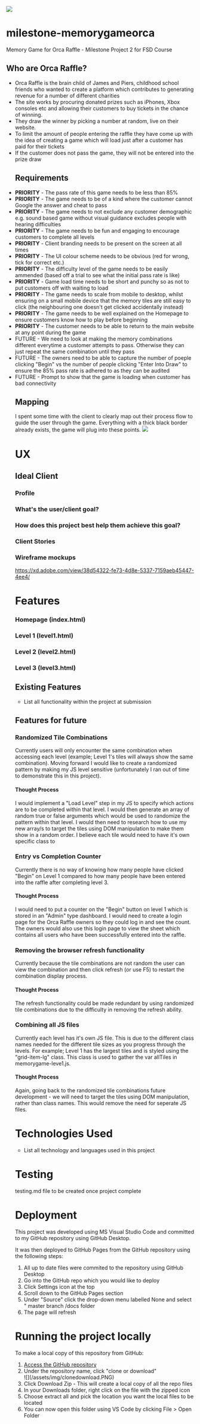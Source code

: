 ![](/assets/img/orcaheader.PNG)


# milestone-memorygameorca
Memory Game for Orca Raffle - Milestone Project 2 for FSD Course

## Who are Orca Raffle?
<ul>
<li>Orca Raffle is the brain child of James and Piers, childhood school friends who wanted to create a platform which contributes to generating revenue for a number of different charities</li>
<li>The site works by procuring donated prizes such as iPhones, Xbox consoles etc and allowing their customers to buy tickets in the 
chance of winning.</li>
<li>They draw the winner by picking a number at random, live on their website.</li> 
<li>To limit the amount of people entering the raffle they have come up with the idea of creating a game which will load just after a customer has paid for their tickets</li>
<li>If the customer does not pass the game, they will not be entered into the prize draw</li>

## Requirements
<li><b>PRIORITY</b> - The pass rate of this game needs to be less than 85%</li>
<li><b>PRIORITY</b> - The game needs to be of a kind where the customer cannot Google the answer and cheat to pass</li>
<li><b>PRIORITY</b> - The game needs to not exclude any customer demographic e.g. sound based game without visual guidance excludes people with hearing difficulties </li>
<li><b>PRIORITY</b> - The game needs to be fun and engaging to encourage customers to complete all levels</li>
<li><b>PRIORITY</b> - Client branding needs to be present on the screen at all times</li>
<li><b>PRIORITY</b> - The UI colour scheme needs to be obvious (red for wrong, tick for correct etc.)</li>
<li><b>PRIORITY</b> - The difficulty level of the game needs to be easily ammended (based off a trial to see what the initial pass rate is like)</li>
<li><b>PRIORITY</b> - Game load time needs to be short and punchy so as not to put customers off with waiting to load</li>
<li><b>PRIORITY</b> - The game needs to scale from mobile to desktop, whilst ensuring on a small mobile device that the memory tiles are still easy to click (the neighbouring one doesn't get clicked accidentally instead)</li>
<li><b>PRIORITY</b> - The game needs to be well explained on the Homepage to ensure customers know how to play before beginning</li>
<li><b>PRIORITY</b> - The customer needs to be able to return to the main website at any point during the game</li>
<li>FUTURE - We need to look at making the memory combinations different everytime a customer attempts to pass. Otherwise they can just repeat the same combination until they pass</li>
<li>FUTURE - The owners need to be able to capture the number of poeple clicking "Begin" vs the number of people clicking "Enter Into Draw" to ensure the 85% pass rate is adhered to as they can be audited</li>
<li>FUTURE - Prompt to show that the game is loading when customer has bad connectivity</li>

## Mapping
I spent some time with the client to clearly map out their process flow to guide the user through the game.
Everything with a thick black border already exists, the game will plug into these points.
![](/assets/img/orcaflow.PNG)

# UX

## Ideal Client

### Profile
### What's the user/client goal?
### How does this project best help them achieve this goal?
### Client Stories
### Wireframe mockups
https://xd.adobe.com/view/38d54322-fe73-4d8e-5337-7159aeb45447-4ee4/

# Features

### Homepage (index.html)
### Level 1 (level1.html)
### Level 2 (level2.html)
### Level 3 (level3.html)

## Existing Features
<ul>
  <li>List all functionality within the project at submission</li>
</ul>

## Features for future
### Randomized Tile Combinations
Currently users will only encounter the same combination when accessing each level (example; Level 1's tiles will always show the same combination). 
Moving forward I would like to create a randomized pattern by making my JS level sensitive (unfortunately I ran out of time to demonstrate this in this project).
#### Thought Process
I would implement a "Load Level" step in my JS to specify which actions are to be completed within that level.
I would then generate an array of random true or false arguments which would be used to randomize the pattern within that level.
I would then need to research how to use my new array/s to target the tiles using DOM manipulation to make them show in a random order.
I believe each tile would need to have it's own specific class to 

### Entry vs Completion Counter
Currently there is no way of knowing how many people have clicked "Begin" on Level 1 compared to how many people have been entered into the raffle after completing level 3.
#### Thought Process
I would need to put a counter on the "Begin" button on level 1 which is stored in an "Admin" type dashboard.
I would need to create a login page for the Orca Raffle owners so they could log in and see the count.
The owners would also use this login page to view the sheet which contains all users who have been successfully entered into the raffle.

### Removing the browser refresh functionality
Currently because the tile combinations are not random the user can view the combination and then click refresh (or use F5) to restart the combination display process.
#### Thought Process
The refresh functionality could be made redundant by using randomized tile combinations due to the difficulty in removing the refresh ability.

### Combining all JS files
Currently each level has it's own JS file. This is due to the different class names needed for the different tile sizes as you progress through the levels. 
For example; Level 1 has the largest tiles and is styled using the "grid-item-lg" class. This class is used to gather the var allTiles in memorygame-leve1.js.
#### Thought Process
Again, going back to the randomized tile combinations future development - we will need to target the tiles using DOM manipulation, rather than class names.
This would remove the need for seperate JS files.

# Technologies Used
<ul>
  <li>List all technology and languages used in this project</li>
</ul>

# Testing
testing.md file to be created once project complete

# Deployment
This project was developed using MS Visual Studio Code and committed to my GitHub repository using GitHub Desktop.

It was then deployed to GitHub Pages from the GitHub repository using the following steps:
<ol>
  <li>All up to date files were commited to the repository using GitHub Desktop</li>
  <li>Go into the GitHub repo which you would like to deploy</li>
  <li>Click Settings icon at the top</li>
  <li>Scroll down to the GitHub Pages section</li>
  <li>Under "Source" click the drop-down menu labelled None and select " master branch /docs folder</li>
  <li>The page will refresh</li>
</ol>

# Running the project locally

To make a local copy of this repository from GitHub:
<ol>
  <li><a href="https://github.com/AnnaLouise500/milestone-memorygameorca">Access the GitHub repository</a></li>
  <li>Under the repository name, click "clone or download"</li> ![](/assets/img/clonedownload.PNG)
  <li>Click Download Zip - This will create a local copy of all the repo files</li>
  <li>In your Downloads folder, right click on the file with the zipped icon</li>
  <li>Choose extract all and pick the location you want the local files to be located</li>
  <li>You can now open this folder using VS Code by clicking File > Open Folder</li>
</ol>
